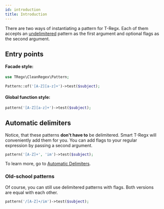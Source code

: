 ```yaml
---
id: introduction
title: Introduction
---
```


There are two ways of instantiating a pattern for T-Regx. Each of them accepts an [undelimitered](delimiters.md) pattern
as the first argument and optional flags as the second argument. 

## Entry points

#### Facade style:
```php
use TRegx\CleanRegex\Pattern;
 
Pattern::of('[A-Z][a-z]+')->test($subject);
```

#### Global function style:
```php
pattern('[A-Z][a-z]+')->test($subject);
```

## Automatic delimiters

Notice, that these patterns **don't have to** be delimitered. Smart T-Regx will conveniently add them for you.
You can add flags to your regular expression by passing a second argument.
```php
pattern('[A-Z]+', 'im')->test($subject);
```

To learn more, go to [Automatic Delimiters](delimiters.md).

### Old-school patterns

Of course, you can still use delimitered patterns with flags. Both versions are equal with each other.
```php
pattern('/[A-Z]+/im')->test($subject);
```
